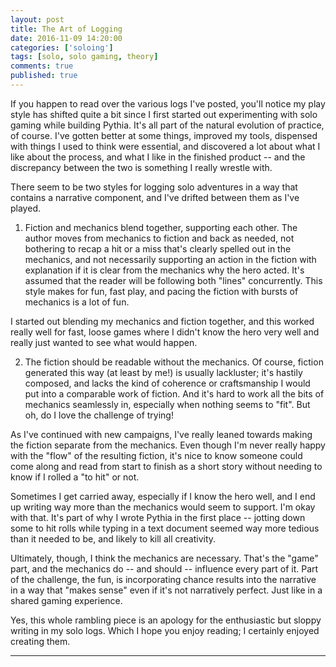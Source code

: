 ```yaml
---
layout: post
title: The Art of Logging
date: 2016-11-09 14:20:00
categories: ['soloing']
tags: [solo, solo gaming, theory]
comments: true
published: true
---
```


If you happen to read over the various logs I've posted, you'll notice my play style has shifted quite a bit since I first started out experimenting with solo gaming while building Pythia. It's all part of the natural evolution of practice, of course. I've gotten better at some things, improved my tools, dispensed with things I used to think were essential, and discovered a lot about what I like about the process, and what I like in the finished product -- and the discrepancy between the two is something I really wrestle with.

<!--more-->

There seem to be two styles for logging solo adventures in a way that contains a narrative component, and I've drifted between them as I've played.

1. Fiction and mechanics blend together, supporting each other. The author moves from mechanics to fiction and back as needed, not bothering to recap a hit or a miss that's clearly spelled out in the mechanics, and not necessarily supporting an action in the fiction with explanation if it is clear from the mechanics why the hero acted. It's assumed that the reader will be following both "lines" concurrently. This style makes for fun, fast play, and pacing the fiction with bursts of mechanics is a lot of fun.

I started out blending my mechanics and fiction together, and this worked really well for fast, loose games where I didn't know the hero very well and really just wanted to see what would happen.

2. The fiction should be readable without the mechanics. Of course, fiction generated this way (at least by me!) is usually lackluster; it's hastily composed, and lacks the kind of coherence or craftsmanship I would put into a comparable work of fiction. And it's hard to work all the bits of mechanics seamlessly in, especially when nothing seems to "fit". But oh, do I love the challenge of trying!

As I've continued with new campaigns, I've really leaned towards making the fiction separate from the mechanics. Even though I'm never really happy with the "flow" of the resulting fiction, it's nice to know someone could come along and read from start to finish as a short story without needing to know if I rolled a "to hit" or not.

Sometimes I get carried away, especially if I know the hero well, and I end up writing way more than the mechanics would seem to support. I'm okay with that. It's part of why I wrote Pythia in the first place -- jotting down some to hit rolls while typing in a text document seemed way more tedious than it needed to be, and likely to kill all creativity.

Ultimately, though, I think the mechanics are necessary. That's the "game" part, and the mechanics do -- and should -- influence every part of it. Part of the challenge, the fun, is incorporating chance results into the narrative in a way that "makes sense" even if it's not narratively perfect. Just like in a shared gaming experience.

Yes, this whole rambling piece is an apology for the enthusiastic but sloppy writing in my solo logs. Which I hope you enjoy reading; I certainly enjoyed creating them.

***
